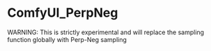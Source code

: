 # ComfyUI_PerpNeg

WARNING: This is strictly experimental and will replace the sampling function globally with Perp-Neg sampling
